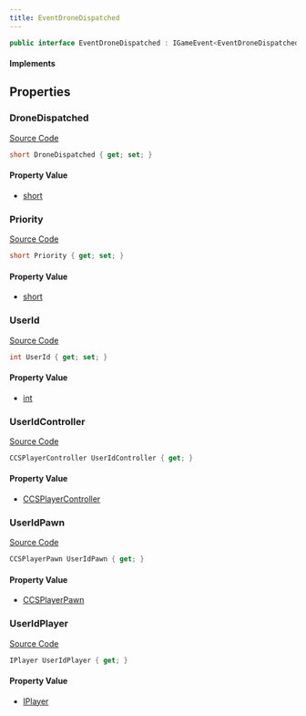 ```yaml
---
title: EventDroneDispatched
---
```


```csharp
public interface EventDroneDispatched : IGameEvent<EventDroneDispatched>
```

#### Implements

## Properties

### DroneDispatched

[Source Code](https://github.com/swiftly-solution/swiftlys2/blob/main/managed/src/SwiftlyS2.Generated/GameEvents/Interfaces/EventDroneDispatched.cs#L47)

```csharp
short DroneDispatched { get; set; }
```

#### Property Value

- [short](https://learn.microsoft.com/dotnet/api/system.int16)

### Priority

[Source Code](https://github.com/swiftly-solution/swiftlys2/blob/main/managed/src/SwiftlyS2.Generated/GameEvents/Interfaces/EventDroneDispatched.cs#L42)

```csharp
short Priority { get; set; }
```

#### Property Value

- [short](https://learn.microsoft.com/dotnet/api/system.int16)

### UserId

[Source Code](https://github.com/swiftly-solution/swiftlys2/blob/main/managed/src/SwiftlyS2.Generated/GameEvents/Interfaces/EventDroneDispatched.cs#L37)

```csharp
int UserId { get; set; }
```

#### Property Value

- [int](https://learn.microsoft.com/dotnet/api/system.int32)

### UserIdController

[Source Code](https://github.com/swiftly-solution/swiftlys2/blob/main/managed/src/SwiftlyS2.Generated/GameEvents/Interfaces/EventDroneDispatched.cs#L22)

```csharp
CCSPlayerController UserIdController { get; }
```

#### Property Value

- [CCSPlayerController](/docs/api/shared/schemadefinitions/ccsplayercontroller)

### UserIdPawn

[Source Code](https://github.com/swiftly-solution/swiftlys2/blob/main/managed/src/SwiftlyS2.Generated/GameEvents/Interfaces/EventDroneDispatched.cs#L28)

```csharp
CCSPlayerPawn UserIdPawn { get; }
```

#### Property Value

- [CCSPlayerPawn](/docs/api/shared/schemadefinitions/ccsplayerpawn)

### UserIdPlayer

[Source Code](https://github.com/swiftly-solution/swiftlys2/blob/main/managed/src/SwiftlyS2.Generated/GameEvents/Interfaces/EventDroneDispatched.cs#L31)

```csharp
IPlayer UserIdPlayer { get; }
```

#### Property Value

- [IPlayer](/docs/api/shared/players/iplayer)

